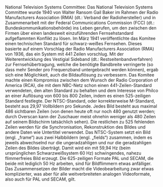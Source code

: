 National Television Systems Committee: Das National Television Systems Committee wurde 1940 von Walter Ransom Gail Baker im Rahmen der Radio Manufacturers Association (RMA) (dt.: Verband der Radiohersteller) und in Zusammenarbeit mit der Federal Communications Commission (FCC) (dt.: Bundeskommunikationsbehörde) ins Leben gerufen, um den zwischen den Firmen über einen landesweit einzuführenden Fernsehstandard aufgeflammten Konflikt zu lösen. Im März 1941 veröffentlichte das Komitee einen technischen Standard für schwarz-weißes Fernsehen. Dieses basierte auf einem Vorschlag der Radio Manufacturers Association (RMA) von 1936, das ein System mit 441 Zeilen vorschlug. Mit der Weiterentwicklung des Vestigial Sideband (dt.: Restseitenbandverfahren) zur Fernsehübertragung, welche die benötigte Bandbreite verringerte (so dass mehr Sender pro Frequenzband untergebracht werden können), ergab sich eine Möglichkeit, auch die Bildauflösung zu verbessern. Das Komitee machte einen Kompromiss zwischen dem Wunsch der Radio Corporation of America (RCA), die mit dem NBC-Netz schon einen 441-Zeilen-Standard verwendeten, den alten Standard zu behalten und dem Interesse von Philco an einer Auflösung von 600 bis 800 Zeilen, indem es einen 525-zeiligen Standard festlegte. Der NTSC-Standard, oder korrekterweise M-Standard, besteht aus 29,97 Vollbildern pro Sekunde. Jedes Bild besteht aus maximal 486 sichtbaren Zeilen (von denen heute oft nur noch 480 genutzt werden; durch Overscan kann der Zuschauer meist ohnehin weniger als 480 Zeilen auf seinem Bildschirm tatsächlich sehen). Die restlichen zu 525 fehlenden Zeilen werden für die Synchronisation, Rekonstruktion des Bildes und andere Daten wie Untertitel verwendet. Das NTSC-System setzt ein Bild (engl. „frame“) aus zwei Halbbildern (engl. „fields“) zusammen, indem es jeweils abwechselnd nur die ungeradzahligen und nur die geradzahligen Zeilen des Bildes überträgt. Damit wird ein mit 59,94 Hz (beim ursprünglichen Schwarzweißsystem 60 Hz) schwingendes, nahezu flimmerfreies Bild erzeugt. Die 625-zeiligen Formate PAL und SECAM, die beide mit lediglich 50 Hz arbeiten, sind für Bildflimmern etwas anfälliger. Das Zusammensetzen der Bilder macht die Videobearbeitung zwar etwas komplizierter, was aber für alle weitverbreiteten analogen Videoformate, also auch für PAL und SECAM, gilt.
